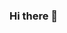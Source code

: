 ### Hi there 👋

<!--
**Alexx147896/Alexx147896** is a ✨ _special_ ✨ repository because its `README.md` (this file) appears on your GitHub profile.


🌐 Contact:

[![LinkedIn](https://img.shields.io/badge/LinkedIn-%230077B5.svg?&style=for-the-badge&logo=LinkedIn&logoColor=white)](https://www.linkedin.com/in/alex-hern%C3%A1n/)
[![Gmail](https://img.shields.io/badge/Gmail-D14836?style=for-the-badge&logo=gmail&logoColor=white)](mailto:alexwebdev96@gmail.com)


Here are some ideas to get you started:

- 🔭 I’m currently working on ...
- 🌱 I’m currently learning ...
- 👯 I’m looking to collaborate on ...
- 🤔 I’m looking for help with ...
- 💬 Ask me about ...
- 📫 How to reach me: ...
- 😄 Pronouns: ...
- ⚡ Fun fact: ...
-->
